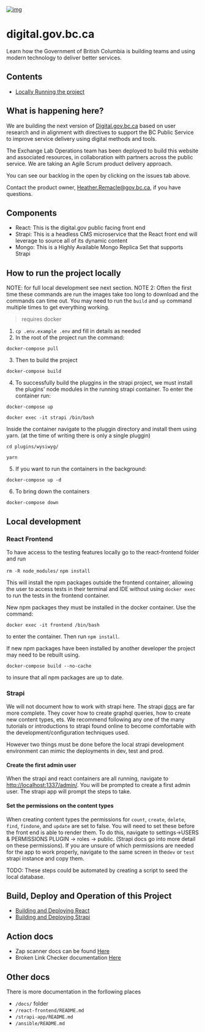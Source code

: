 [![img](https://img.shields.io/badge/Lifecycle-Maturing-007EC6)](https://github.com/bcgov/repomountie/blob/master/doc/lifecycle-badges.md)

# digital.gov.bc.ca
Learn how the Government of British Columbia is building teams and using modern technology to deliver better services.


## Contents
- [Locally Running the project](#how-to-run-the-project-locally)

## What is happening here?
We are building the next version of [Digital.gov.bc.ca](https://digital.gov.bc.ca/) based on user research and in alignment with directives to support the BC Public Service to improve service delivery using digital methods and tools.

The Exchange Lab Operations team has been deployed to build this website and associated resources, in collaboration with partners across the public service. We are taking an Agile Scrum product delivery approach.

You can see our backlog in the open by clicking on the issues tab above.

Contact the product owner, Heather.Remacle@gov.bc.ca, if you have questions.


## Components
- React: This is the digital.gov public facing front end
- Strapi: This is a headless CMS microservice that the React front end will leverage to source all of its dynamic content
- Mongo: This is a Highly Available Mongo Replica Set that supports Strapi

## How to run the project locally

NOTE: for full local development see next section.
NOTE 2: Often the first time these commands are run the images take too long to download and the commands can time out.  You may need to run the `build` and `up` command multiple times to get everything working. 

> requires docker
1. `cp .env.example .env` and fill in details as needed
2. In the root of the project run the command:

`docker-compose pull`

3. Then to build the project

`docker-compose build`

4. To successfully build the pluggins in the strapi project, we must install the plugins' node modules in the running strapi container.
To enter the container run:

`docker-compose up`

`docker exec -it strapi /bin/bash`

Inside the container navigate to the pluggin directory and install them using yarn. (at the time of writing there is only a single pluggin)

`cd plugins/wysiwyg/`

`yarn`

5. If you want to run the containers in the background:

`docker-compose up -d`

6. To bring down the containers

`docker-compose down`

## Local development

### React Frontend

To have access to the testing features locally go to the react-frontend folder and run

`rm -R node_modules/` 
`npm install`

This will install the npm packages outside the frontend container, allowing the user to access tests in their terminal and IDE without using `docker exec` to run the tests in the frontend container.  

New npm packages they must be installed in the docker container.  Use the command:

`docker exec -it frontend /bin/bash`

to enter the container.  Then run `npm install`.

If new npm packages have been installed by another developer the project may need to be rebuilt using.

`docker-compose build --no-cache`

to insure that all npm packages are up to date.

### Strapi

We will not document how to work with strapi here. The strapi [docs](https://docs.strapi.io/) are far more complete. They cover how to create graphql queries, how to create new content types, ets.  We recommend following any one of the many tutorials or introductions to strapi found online to become comfortable with the development/configuration techniques used.

However two things must be done before the local strapi development environment can mimic the deployments in dev, test and prod.

#### Create the first admin user

When the strapi and react containers are all running, navigate to [http://localhost:1337/admin/](http://localhost:1337/admin/).  You will be prompted to create a first admin user.  The strapi app will prompt the steps to take.

#### Set the permissions on the content types

When creating content types the permissions for `count`, `create`, `delete`, `find`, `findone`, and `update` are set to false.  You will need to set these before the front end is able to render them.  To do this, navigate to settings->USERS & PERMISSIONS PLUGIN -> roles -> public. (Strapi docs go into more detail on these permissions). If you are unsure of which permissions are needed for the app to work properly, navigate to the same screen in  the`dev` or `test` strapi instance and copy them.

TODO:  These steps could be automated by creating a script to seed the local database.  


## Build, Deploy and Operation of this Project

- [Building and Deploying React](./docs/react-frontend-startup.md)
- [Building and Deploying Strapi](./docs/strapi-startup.md)

## Action docs

- Zap scanner docs can be found [Here](docs/zapScanning.md)
- Broken Link Checker documentation [Here](docs/BrokenLinkCheckerDocs.md) 

## Other docs

There is more documentation in the forllowing places

- `/docs/` folder
- `/react-frontend/README.md` 
- `/strapi-app/README.md`
- `/ansible/README.md`